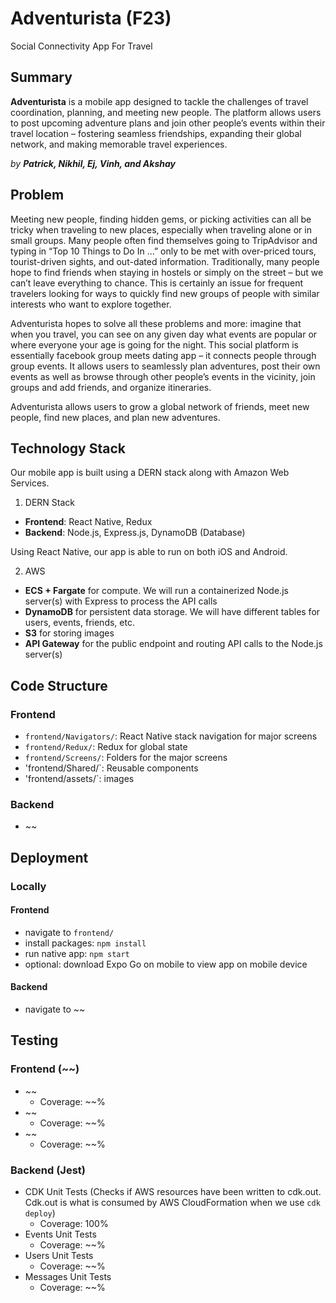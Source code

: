 # Adventurista (F23)
Social Connectivity App For Travel

## Summary
**Adventurista** is a mobile app designed to tackle the challenges of travel coordination, planning, and meeting new people. The platform allows users to post upcoming adventure plans and join other people’s events within their travel location – fostering seamless friendships, expanding their global network, and making memorable travel experiences.

_by **Patrick, Nikhil, Ej, Vinh, and Akshay**_

## Problem

Meeting new people, finding hidden gems, or picking activities can all be tricky when traveling to new places, especially when traveling alone or in small groups. Many people often find themselves going to TripAdvisor and typing in “Top 10 Things to Do In …” only to be met with over-priced tours, tourist-driven sights, and out-dated information. Traditionally, many people hope to find friends when staying in hostels or simply on the street – but we can’t leave everything to chance. This is certainly an issue for frequent travelers looking for ways to quickly find new groups of people with similar interests who want to explore together.

Adventurista hopes to solve all these problems and more: imagine that when you travel, you can see on any given day what events are popular or where everyone your age is going for the night. This social platform is essentially facebook group meets dating app – it connects people through group events. It allows users to seamlessly plan adventures, post their own events as well as browse through other people’s events in the vicinity, join groups and add friends, and organize itineraries.

Adventurista allows users to grow a global network of friends, meet new people, find new places, and plan new adventures.

## Technology Stack
Our mobile app is built using a DERN stack along with Amazon Web Services.

1. DERN Stack
- **Frontend**: React Native, Redux
- **Backend**: Node.js, Express.js, DynamoDB (Database)

Using React Native, our app is able to run on both iOS and Android.

2. AWS
- **ECS + Fargate** for compute. We will run a containerized Node.js server(s) with Express to process the API calls
- **DynamoDB** for persistent data storage. We will have different tables for users, events, friends, etc.
- **S3** for storing images
- **API Gateway** for the public endpoint and routing API calls to the Node.js server(s)

## Code Structure
### Frontend
- `frontend/Navigators/`: React Native stack navigation for major screens
- `frontend/Redux/`: Redux for global state
- `frontend/Screens/`: Folders for the major screens
- 'frontend/Shared/`: Reusable components
- 'frontend/assets/`: images

### Backend
- ~~

## Deployment
### Locally
#### Frontend
- navigate to `frontend/`
- install packages: `npm install`
- run native app: `npm start`
- optional: download Expo Go on mobile to view app on mobile device

#### Backend
- navigate to ~~

## Testing
### Frontend (~~)
- ~~
  	- Coverage: ~~%
- ~~
  	- Coverage: ~~%
- ~~
  	- Coverage: ~~%
  	  
### Backend (Jest)
- CDK Unit Tests (Checks if AWS resources have been written to cdk.out. Cdk.out is what is consumed by AWS CloudFormation when we use `cdk deploy`)
	- Coverage: 100%
- Events Unit Tests
	- Coverage: ~~%
- Users Unit Tests
	- Coverage: ~~%
- Messages Unit Tests
	- Coverage: ~~%
